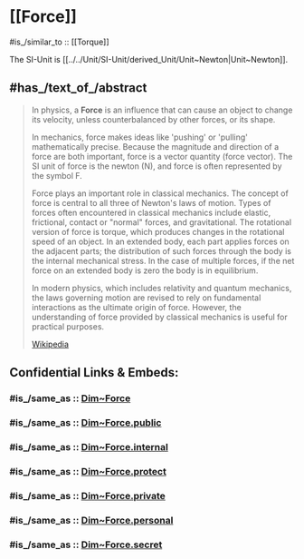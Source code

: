 
# [[Force]] 

#is_/similar_to :: [[Torque]]  

The SI-Unit is [[../../Unit/SI-Unit/derived_Unit/Unit~Newton|Unit~Newton]]. 


## #has_/text_of_/abstract 

> In physics, a **Force** is an influence that can cause an object to change its velocity, 
> unless counterbalanced by other forces, or its shape. 
> 
> In mechanics, force makes ideas like 'pushing' or 'pulling' mathematically precise. 
> Because the magnitude and direction of a force are both important, force is a vector quantity (force vector). 
> The SI unit of force is the newton (N), and force is often represented by the symbol F.
>
> Force plays an important role in classical mechanics. The concept of force is central to all three of Newton's laws of motion. Types of forces often encountered in classical mechanics include elastic, frictional, contact or "normal" forces, and gravitational. The rotational version of force is torque, which produces changes in the rotational speed of an object. In an extended body, each part applies forces on the adjacent parts; the distribution of such forces through the body is the internal mechanical stress. In the case of multiple forces, if the net force on an extended body is zero the body is in equilibrium.
>
> In modern physics, which includes relativity and quantum mechanics, the laws governing motion are revised to rely on fundamental interactions as the ultimate origin of force. However, the understanding of force provided by classical mechanics is useful for practical purposes.
>
> [Wikipedia](https://en.wikipedia.org/wiki/Force) 

## Confidential Links & Embeds: 

### #is_/same_as :: [Dim~Force](/_Standards/Dimension/Linear_Dimension/Dim~Force.md) 

### #is_/same_as :: [Dim~Force.public](/_public/Dimension/Linear_Dimension/Dim~Force.public.md) 

### #is_/same_as :: [Dim~Force.internal](/_internal/Dimension/Linear_Dimension/Dim~Force.internal.md) 

### #is_/same_as :: [Dim~Force.protect](/_protect/Dimension/Linear_Dimension/Dim~Force.protect.md) 

### #is_/same_as :: [Dim~Force.private](/_private/Dimension/Linear_Dimension/Dim~Force.private.md) 

### #is_/same_as :: [Dim~Force.personal](/_personal/Dimension/Linear_Dimension/Dim~Force.personal.md) 

### #is_/same_as :: [Dim~Force.secret](/_secret/Dimension/Linear_Dimension/Dim~Force.secret.md)


